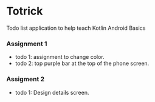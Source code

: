 # Totrick


Todo list application to help teach Kotlin Android Basics


### Assignment 1
* todo 1: assignment to change color.
* todo 2: top purple bar at the top of the phone screen.

### Assigment 2
* todo 1: Design details screen.
